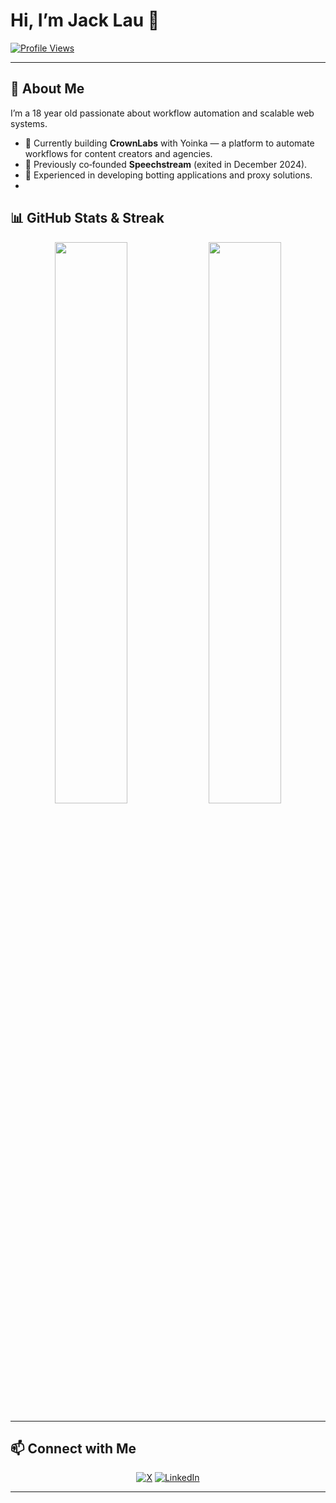 # Hi, I’m Jack Lau 👋

[![Profile Views](https://komarev.com/ghpvc/?username=Jack-GitHub12\&color=brightgreen)](https://github.com/Jack-GitHub12)

---

## 🚀 About Me

I’m a 18 year old passionate about workflow automation and scalable web systems.

* 🔭 Currently building **CrownLabs** with Yoinka — a platform to automate workflows for content creators and agencies.
* 💼 Previously co‑founded **Speechstream** (exited in December 2024).
* 🤖 Experienced in developing botting applications and proxy solutions.
* 

## 📊 GitHub Stats & Streak

<p align="center">
  <img width="48%" src="https://github-readme-stats.vercel.app/api?username=Jack-GitHub12&show_icons=true&theme=radical" />
  <img width="48%" src="https://github-readme-streak-stats.herokuapp.com/?user=Jack-GitHub12&theme=radical" />
</p>

---

## 📫 Connect with Me

<p align="center">
  <a href="https://x.com/jack8lau"><img alt="X" src="https://img.shields.io/badge/X-1DA1F2?logo=x&logoColor=white" /></a>
  <a href="https://www.linkedin.com/in/-jacklau"><img alt="LinkedIn" src="https://img.shields.io/badge/LinkedIn-0077B5?logo=linkedin&logoColor=white" /></a>
</p>

---

